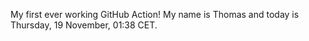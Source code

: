 My first ever working GitHub Action!
My name is Thomas and today is Thursday, 19 November, 01:38 CET. 
